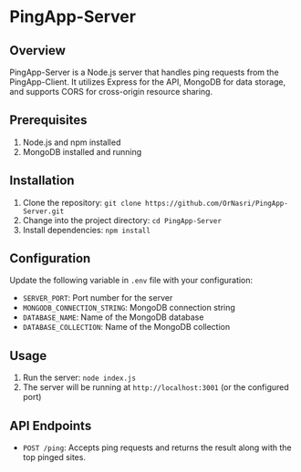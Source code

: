 # PingApp-Server

## Overview
PingApp-Server is a Node.js server that handles ping requests from the PingApp-Client. It utilizes Express for the API, MongoDB for data storage, and supports CORS for cross-origin resource sharing.

## Prerequisites
1. Node.js and npm installed
2. MongoDB installed and running

## Installation
1. Clone the repository: `git clone https://github.com/OrNasri/PingApp-Server.git`
2. Change into the project directory: `cd PingApp-Server`
3. Install dependencies: `npm install`

## Configuration
Update the following variable in `.env` file with your configuration:
- `SERVER_PORT`: Port number for the server
- `MONGODB_CONNECTION_STRING`: MongoDB connection string
- `DATABASE_NAME`: Name of the MongoDB database
- `DATABASE_COLLECTION`: Name of the MongoDB collection

## Usage
1. Run the server: `node index.js`
2. The server will be running at `http://localhost:3001` (or the configured port)

## API Endpoints
- `POST /ping`: Accepts ping requests and returns the result along with the top pinged sites.
